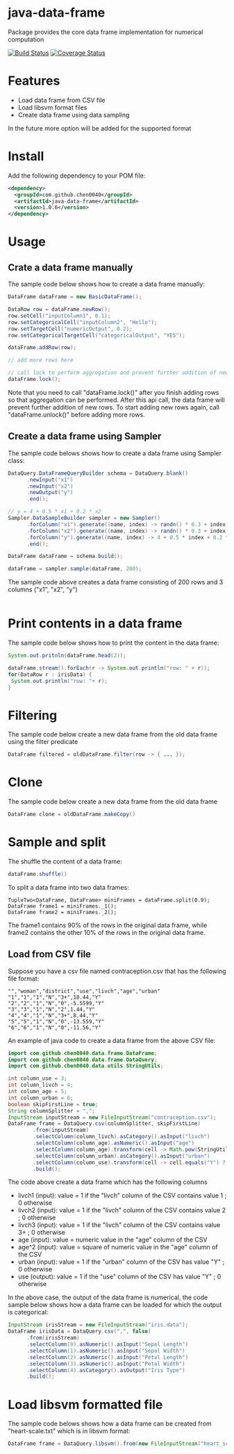 # java-data-frame

Package provides the core data frame implementation for numerical computation

[![Build Status](https://travis-ci.org/chen0040/java-data-frame.svg?branch=master)](https://travis-ci.org/chen0040/java-data-frame) [![Coverage Status](https://coveralls.io/repos/github/chen0040/java-data-frame/badge.svg?branch=master)](https://coveralls.io/github/chen0040/java-data-frame?branch=master) 

# Features

* Load data frame from CSV file
* Load libsvm format files
* Create data frame using data sampling
 
In the future more option will be added for the supported format

# Install

Add the following dependency to your POM file:

```xml
<dependency>
  <groupId>com.github.chen0040</groupId>
  <artifactId>java-data-frame</artifactId>
  <version>1.0.6</version>
</dependency>
```

# Usage

## Crate a data frame manually

The sample code below shows how to create a data frame manually:

```java
DataFrame dataFrame = new BasicDataFrame();

DataRow row = dataFrame.newRow();
row.setCell("inputColumn1", 0.1);
row.setCategoricalCell("inputColumn2", "Hello");
row.setTargetCell("numericOutput", 0.2);
row.setCategoricalTargetCell("categoricalOutput", "YES");

dataFrame.addRow(row);

// add more rows here

// call lock to perform aggregation and prevent further addition of new rows
dataFrame.lock();
```

Note that you need to call "dataFrame.lock()" after you finish adding rows so that aggregation can be performed. After this api call, the data frame
will prevent further addition of new rows. To start adding new rows again, call "dataFrame.unlock()" before adding more rows.

## Create a data frame using Sampler

The sample code belows shows how to create a data frame using Sampler class:

```java
DataQuery.DataFrameQueryBuilder schema = DataQuery.blank()
      .newInput("x1")
      .newInput("x2")
      .newOutput("y")
      .end();

// y = 4 + 0.5 * x1 + 0.2 * x2
Sampler.DataSampleBuilder sampler = new Sampler()
      .forColumn("x1").generate((name, index) -> randn() * 0.3 + index)
      .forColumn("x2").generate((name, index) -> randn() * 0.3 + index * index)
      .forColumn("y").generate((name, index) -> 4 + 0.5 * index + 0.2 * index * index + randn() * 0.3)
      .end();

DataFrame dataFrame = schema.build();

dataFrame = sampler.sample(dataFrame, 200);
```

The sample code above creates a data frame consisting of 200 rows and 3 columns ("x1", "x2", "y")

```java

```

# Print contents in a data frame

The sample code below shows how to print the content in the data frame:

```java
System.out.pritnln(dataFrame.head(2));

dataFrame.stream().forEach(r -> System.out.println("row: " + r));
for(DataRow r : irisData) {
 System.out.println("row: "+ r);
}
```

# Filtering 

The sample code below create a new data frame from the old data frame using the filter predicate 

```java
DataFrame filtered = oldDataFrame.filter(row -> { ... });
```

# Clone

The sample code below create a new data frame from the old data frame
```java
DataFrame clone = oldDataFrame.makeCopy()
```

# Sample and split

The shuffle the content of a data frame:

```java
dataFrame.shuffle()
```

To split a data frame into two data frames:

```
TupleTwo<DataFrame, DataFrame> miniFrames = dataFrame.split(0.9);
DataFrame frame1 = miniFrames._1();
DataFrame frame2 = miniFrames._2();
```

The frame1 contains 90% of the rows in the original data frame, while frame2 contains the other 10% of the rows in the original data frame.

## Load from CSV file

Suppose you have a csv file named contraception.csv that has the following file format:

```
"","woman","district","use","livch","age","urban"
"1","1","1","N","3+",18.44,"Y"
"2","2","1","N","0",-5.5599,"Y"
"3","3","1","N","2",1.44,"Y"
"4","4","1","N","3+",8.44,"Y"
"5","5","1","N","0",-13.559,"Y"
"6","6","1","N","0",-11.56,"Y"
```

An example of java code to create a data frame from the above CSV file:

```java
import com.github.chen0040.data.frame.DataFrame;
import com.github.chen0040.data.frame.DataQuery;
import com.github.chen0040.data.utils.StringUtils;

int column_use = 3;
int column_livch = 4;
int column_age = 5;
int column_urban = 6;
boolean skipFirstLine = true;
String columnSplitter = ",";
InputStream inputStream = new FileInputStream("contraception.csv");
DataFrame frame = DataQuery.csv(columnSplitter, skipFirstLine)
        .from(inputStream)
        .selectColumn(column_livch).asCategory().asInput("livch")
        .selectColumn(column_age).asNumeric().asInput("age")
        .selectColumn(column_age).transform(cell -> Math.pow(StringUtils.parseDouble(cell), 2)).asInput("age^2")
        .selectColumn(column_urban).asCategory().asInput("urban")
        .selectColumn(column_use).transform(cell -> cell.equals("Y") ? 1.0 : 0.0).asOutput("use")
        .build();
```

The code above create a data frame which has the following columns

* livch1 (input): value = 1 if the "livch" column of the CSV contains value 1 ; 0 otherwise
* livch2 (input): value = 1 if the "livch" column of the CSV contains value 2 ; 0 otherwise
* livch3 (input): value = 1 if the "livch" column of the CSV contains value 3+ ; 0 otherwise
* age (input): value = numeric value in the "age" column of the CSV
* age^2 (input): value = square of numeric value in the "age" column of the CSV
* urban (input): value = 1 if the "urban" column of the CSV has value "Y" ; 0 otherwise
* use (output): value = 1 if the "use" column of the CSV has value "Y" ; 0 otherwise

In the above case, the output of the data frame is numerical, the code sample below shows how a data frame can be loaded for which the output is categorical:

```java
InputStream irisStream = new FileInputStream("iris.data");
DataFrame irisData = DataQuery.csv(",", false)
      .from(irisStream)
      .selectColumn(0).asNumeric().asInput("Sepal Length")
      .selectColumn(1).asNumeric().asInput("Sepal Width")
      .selectColumn(2).asNumeric().asInput("Petal Length")
      .selectColumn(3).asNumeric().asInput("Petal Width")
      .selectColumn(4).asCategory().asOutput("Iris Type")
      .build();
```

# Load libsvm formatted file

The sample code belows shows how a data frame can be created from "heart-scale.txt" which is in libsvm format:

```java
DataFrame frame = DataQuery.libsvm().from(new FileInputStream("heart_scale.txt")).build();
```







